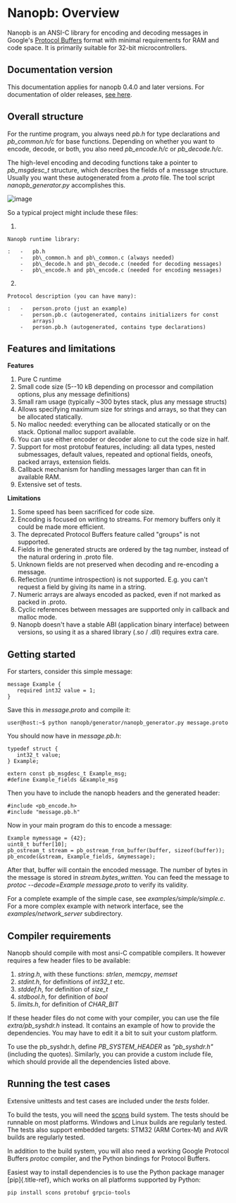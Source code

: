 # Nanopb: Overview

Nanopb is an ANSI-C library for encoding and decoding messages in
Google\'s [Protocol
Buffers](https://developers.google.com/protocol-buffers/docs/reference/overview)
format with minimal requirements for RAM and code space. It is primarily
suitable for 32-bit microcontrollers.

Documentation version
---------------------

This documentation applies for nanopb 0.4.0 and later versions. For
documentation of older releases, [see
here](https://github.com/nanopb/nanopb/blob/maintenance_0.3/docs/index.rst).

Overall structure
-----------------

For the runtime program, you always need *pb.h* for type declarations
and *pb\_common.h/c* for base functions. Depending on whether you want
to encode, decode, or both, you also need *pb\_encode.h/c* or
*pb\_decode.h/c*.

The high-level encoding and decoding functions take a pointer to
*pb\_msgdesc\_t* structure, which describes the fields of a message
structure. Usually you want these autogenerated from a *.proto* file.
The tool script *nanopb\_generator.py* accomplishes this.

![image](generator_flow.svg)

So a typical project might include these files:

1)  

    Nanopb runtime library:

    :   -   pb.h
        -   pb\_common.h and pb\_common.c (always needed)
        -   pb\_decode.h and pb\_decode.c (needed for decoding messages)
        -   pb\_encode.h and pb\_encode.c (needed for encoding messages)

2)  

    Protocol description (you can have many):

    :   -   person.proto (just an example)
        -   person.pb.c (autogenerated, contains initializers for const
            arrays)
        -   person.pb.h (autogenerated, contains type declarations)

Features and limitations
------------------------

**Features**

1)  Pure C runtime
2)  Small code size (5--10 kB depending on processor and compilation
    options, plus any message definitions)
3)  Small ram usage (typically \~300 bytes stack, plus any message
    structs)
4)  Allows specifying maximum size for strings and arrays, so that they
    can be allocated statically.
5)  No malloc needed: everything can be allocated statically or on the
    stack. Optional malloc support available.
6)  You can use either encoder or decoder alone to cut the code size in
    half.
7)  Support for most protobuf features, including: all data types,
    nested submessages, default values, repeated and optional fields,
    oneofs, packed arrays, extension fields.
8)  Callback mechanism for handling messages larger than can fit in
    available RAM.
9)  Extensive set of tests.

**Limitations**

1)  Some speed has been sacrificed for code size.
2)  Encoding is focused on writing to streams. For memory buffers only
    it could be made more efficient.
3)  The deprecated Protocol Buffers feature called \"groups\" is not
    supported.
4)  Fields in the generated structs are ordered by the tag number,
    instead of the natural ordering in .proto file.
5)  Unknown fields are not preserved when decoding and re-encoding a
    message.
6)  Reflection (runtime introspection) is not supported. E.g. you can\'t
    request a field by giving its name in a string.
7)  Numeric arrays are always encoded as packed, even if not marked as
    packed in .proto.
8)  Cyclic references between messages are supported only in callback
    and malloc mode.
9)  Nanopb doesn\'t have a stable ABI (application binary interface)
    between versions, so using it as a shared library (.so / .dll)
    requires extra care.

Getting started
---------------

For starters, consider this simple message:

    message Example {
       required int32 value = 1;
    }

Save this in *message.proto* and compile it:

    user@host:~$ python nanopb/generator/nanopb_generator.py message.proto

You should now have in *message.pb.h*:

    typedef struct {
       int32_t value;
    } Example;

    extern const pb_msgdesc_t Example_msg;
    #define Example_fields &Example_msg

Then you have to include the nanopb headers and the generated header:

    #include <pb_encode.h>
    #include "message.pb.h"

Now in your main program do this to encode a message:

    Example mymessage = {42};
    uint8_t buffer[10];
    pb_ostream_t stream = pb_ostream_from_buffer(buffer, sizeof(buffer));
    pb_encode(&stream, Example_fields, &mymessage);

After that, buffer will contain the encoded message. The number of bytes
in the message is stored in *stream.bytes\_written*. You can feed the
message to *protoc \--decode=Example message.proto* to verify its
validity.

For a complete example of the simple case, see
*examples/simple/simple.c*. For a more complex example with network
interface, see the *examples/network\_server* subdirectory.

Compiler requirements
---------------------

Nanopb should compile with most ansi-C compatible compilers. It however
requires a few header files to be available:

1)  *string.h*, with these functions: *strlen*, *memcpy*, *memset*
2)  *stdint.h*, for definitions of *int32\_t* etc.
3)  *stddef.h*, for definition of *size\_t*
4)  *stdbool.h*, for definition of *bool*
5)  *limits.h*, for definition of *CHAR\_BIT*

If these header files do not come with your compiler, you can use the
file *extra/pb\_syshdr.h* instead. It contains an example of how to
provide the dependencies. You may have to edit it a bit to suit your
custom platform.

To use the pb\_syshdr.h, define *PB\_SYSTEM\_HEADER* as
*\"pb\_syshdr.h\"* (including the quotes). Similarly, you can provide a
custom include file, which should provide all the dependencies listed
above.

Running the test cases
----------------------

Extensive unittests and test cases are included under the *tests*
folder.

To build the tests, you will need the [scons](http://www.scons.org/)
build system. The tests should be runnable on most platforms. Windows
and Linux builds are regularly tested. The tests also support embedded
targets: STM32 (ARM Cortex-M) and AVR builds are regularly tested.

In addition to the build system, you will also need a working Google
Protocol Buffers *protoc* compiler, and the Python bindings for Protocol
Buffers.

Easiest way to install dependencies is to use the Python package manager
[pip]{.title-ref}, which works on all platforms supported by Python:

    pip install scons protobuf grpcio-tools
